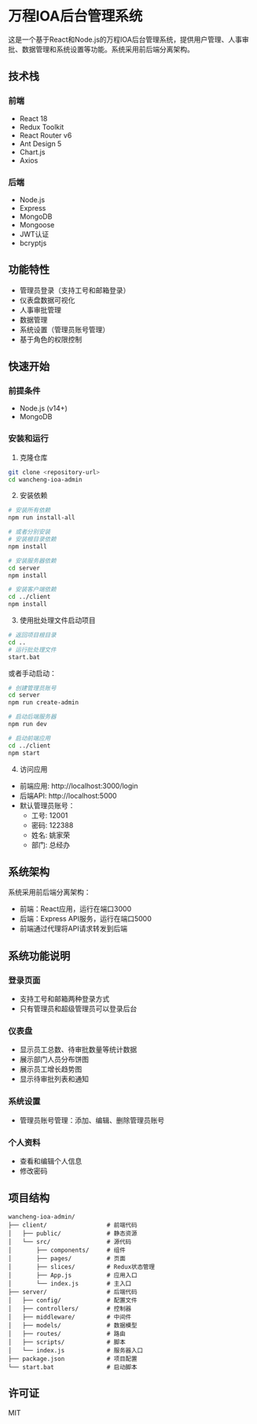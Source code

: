# 万程IOA后台管理系统

这是一个基于React和Node.js的万程IOA后台管理系统，提供用户管理、人事审批、数据管理和系统设置等功能。系统采用前后端分离架构。

## 技术栈

### 前端
- React 18
- Redux Toolkit
- React Router v6
- Ant Design 5
- Chart.js
- Axios

### 后端
- Node.js
- Express
- MongoDB
- Mongoose
- JWT认证
- bcryptjs

## 功能特性

- 管理员登录（支持工号和邮箱登录）
- 仪表盘数据可视化
- 人事审批管理
- 数据管理
- 系统设置（管理员账号管理）
- 基于角色的权限控制

## 快速开始

### 前提条件

- Node.js (v14+)
- MongoDB

### 安装和运行

1. 克隆仓库
```bash
git clone <repository-url>
cd wancheng-ioa-admin
```

2. 安装依赖
```bash
# 安装所有依赖
npm run install-all

# 或者分别安装
# 安装根目录依赖
npm install

# 安装服务器依赖
cd server
npm install

# 安装客户端依赖
cd ../client
npm install
```

3. 使用批处理文件启动项目
```bash
# 返回项目根目录
cd ..
# 运行批处理文件
start.bat
```

或者手动启动：

```bash
# 创建管理员账号
cd server
npm run create-admin

# 启动后端服务器
npm run dev

# 启动前端应用
cd ../client
npm start
```

4. 访问应用
- 前端应用: http://localhost:3000/login
- 后端API: http://localhost:5000
- 默认管理员账号：
  - 工号: 12001
  - 密码: 122388
  - 姓名: 姚家荣
  - 部门: 总经办

## 系统架构

系统采用前后端分离架构：
- 前端：React应用，运行在端口3000
- 后端：Express API服务，运行在端口5000
- 前端通过代理将API请求转发到后端

## 系统功能说明

### 登录页面
- 支持工号和邮箱两种登录方式
- 只有管理员和超级管理员可以登录后台

### 仪表盘
- 显示员工总数、待审批数量等统计数据
- 展示部门人员分布饼图
- 展示员工增长趋势图
- 显示待审批列表和通知

### 系统设置
- 管理员账号管理：添加、编辑、删除管理员账号

### 个人资料
- 查看和编辑个人信息
- 修改密码

## 项目结构

```
wancheng-ioa-admin/
├── client/                 # 前端代码
│   ├── public/             # 静态资源
│   └── src/                # 源代码
│       ├── components/     # 组件
│       ├── pages/          # 页面
│       ├── slices/         # Redux状态管理
│       ├── App.js          # 应用入口
│       └── index.js        # 主入口
├── server/                 # 后端代码
│   ├── config/             # 配置文件
│   ├── controllers/        # 控制器
│   ├── middleware/         # 中间件
│   ├── models/             # 数据模型
│   ├── routes/             # 路由
│   ├── scripts/            # 脚本
│   └── index.js            # 服务器入口
├── package.json            # 项目配置
└── start.bat               # 启动脚本
```

## 许可证

MIT 